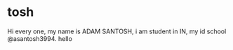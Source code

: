 # tosh
Hi every one, my name is ADAM SANTOSH, i am student in IN, my id school @asantosh3994. hello
